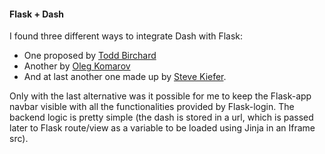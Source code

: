 #### Flask + Dash

I found three different ways to integrate Dash with Flask:

- One proposed by [Todd Birchard](https://hackersandslackers.com/plotly-dash-with-flask/)
- Another by [Oleg Komarov](https://medium.com/@olegkomarov_77860/how-to-embed-a-dash-app-into-an-existing-flask-app-ea05d7a2210b)
- And at last another one made up by [Steve Kiefer](https://towardsdatascience.com/embed-multiple-dash-apps-in-flask-with-microsoft-authenticatio-44b734f74532).

Only with the last alternative was it possible for me to keep the Flask-app navbar visible with all the functionalities provided by Flask-login. The backend logic is pretty simple (the dash is stored in a url, which is passed later to Flask route/view as a variable to be loaded using Jinja in an Iframe src).
